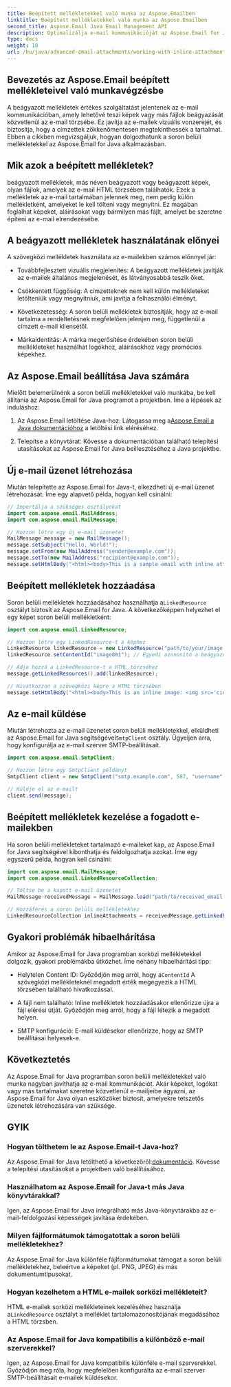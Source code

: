 ```yaml
---
title: Beépített mellékletekkel való munka az Aspose.Emailben
linktitle: Beépített mellékletekkel való munka az Aspose.Emailben
second_title: Aspose.Email Java Email Management API
description: Optimalizálja e-mail kommunikációját az Aspose.Email for Java segítségével. Ebben az átfogó útmutatóban tanulja meg, hogyan kell dolgozni a soron belüli mellékletekkel.
type: docs
weight: 10
url: /hu/java/advanced-email-attachments/working-with-inline-attachments/
---
```


## Bevezetés az Aspose.Email beépített mellékleteivel való munkavégzésbe

A beágyazott mellékletek értékes szolgáltatást jelentenek az e-mail kommunikációban, amely lehetővé teszi képek vagy más fájlok beágyazását közvetlenül az e-mail törzsébe. Ez javítja az e-mailek vizuális vonzerejét, és biztosítja, hogy a címzettek zökkenőmentesen megtekinthessék a tartalmat. Ebben a cikkben megvizsgáljuk, hogyan dolgozhatunk a soron belüli mellékletekkel az Aspose.Email for Java alkalmazásban.

## Mik azok a beépített mellékletek?

beágyazott mellékletek, más néven beágyazott vagy beágyazott képek, olyan fájlok, amelyek az e-mail HTML törzsében találhatók. Ezek a mellékletek az e-mail tartalmában jelennek meg, nem pedig külön mellékletként, amelyeket le kell tölteni vagy megnyitni. Ez magában foglalhat képeket, aláírásokat vagy bármilyen más fájlt, amelyet be szeretne építeni az e-mail elrendezésébe.

## A beágyazott mellékletek használatának előnyei

A szövegközi mellékletek használata az e-mailekben számos előnnyel jár:

- Továbbfejlesztett vizuális megjelenítés: A beágyazott mellékletek javítják az e-mailek általános megjelenését, és látványosabbá teszik őket.

- Csökkentett függőség: A címzetteknek nem kell külön mellékleteket letölteniük vagy megnyitniuk, ami javítja a felhasználói élményt.

- Következetesség: A soron belüli mellékletek biztosítják, hogy az e-mail tartalma a rendeltetésnek megfelelően jelenjen meg, függetlenül a címzett e-mail kliensétől.

- Márkaidentitás: A márka megerősítése érdekében soron belüli mellékleteket használhat logókhoz, aláírásokhoz vagy promóciós képekhez.

## Az Aspose.Email beállítása Java számára

Mielőtt belemerülnénk a soron belüli mellékletekkel való munkába, be kell állítania az Aspose.Email for Java programot a projektben. Íme a lépések az induláshoz:

1.  Az Aspose.Email letöltése Java-hoz: Látogassa meg a[Aspose.Email a Java dokumentációhoz](https://reference.aspose.com/email/java/) a letöltési link eléréséhez.

2. Telepítse a könyvtárat: Kövesse a dokumentációban található telepítési utasításokat az Aspose.Email for Java beillesztéséhez a Java projektbe.

## Új e-mail üzenet létrehozása

Miután telepítette az Aspose.Email for Java-t, elkezdheti új e-mail üzenet létrehozását. Íme egy alapvető példa, hogyan kell csinálni:

```java
// Importálja a szükséges osztályokat
import com.aspose.email.MailAddress;
import com.aspose.email.MailMessage;

// Hozzon létre egy új e-mail üzenetet
MailMessage message = new MailMessage();
message.setSubject("Hello, World!");
message.setFrom(new MailAddress("sender@example.com"));
message.setTo(new MailAddress("recipient@example.com"));
message.setHtmlBody("<html><body>This is a sample email with inline attachments.</body></html>");
```

## Beépített mellékletek hozzáadása

 Soron belüli mellékletek hozzáadásához használhatja a`LinkedResource` osztályt biztosít az Aspose.Email for Java. A következőképpen helyezhet el egy képet soron belüli mellékletként:

```java
import com.aspose.email.LinkedResource;

// Hozzon létre egy LinkedResource-t a képhez
LinkedResource linkedResource = new LinkedResource("path/to/your/image.png");
linkedResource.setContentId("image001"); // Egyedi azonosító a beágyazott képhez

// Adja hozzá a LinkedResource-t a HTML törzséhez
message.getLinkedResources().add(linkedResource);

// Hivatkozzon a szövegközi képre a HTML törzsében
message.setHtmlBody("<html><body>This is an inline image: <img src='cid:image001'></body></html>");
```

## Az e-mail küldése

Miután létrehozta az e-mail üzenetet soron belüli mellékletekkel, elküldheti az Aspose.Email for Java segítségével`SmtpClient` osztály. Ügyeljen arra, hogy konfigurálja az e-mail szerver SMTP-beállításait.

```java
import com.aspose.email.SmtpClient;

// Hozzon létre egy SmtpClient példányt
SmtpClient client = new SmtpClient("smtp.example.com", 587, "username", "password");

// Küldje el az e-mailt
client.send(message);
```

## Beépített mellékletek kezelése a fogadott e-mailekben

Ha soron belüli mellékleteket tartalmazó e-maileket kap, az Aspose.Email for Java segítségével kibonthatja és feldolgozhatja azokat. Íme egy egyszerű példa, hogyan kell csinálni:

```java
import com.aspose.email.MailMessage;
import com.aspose.email.LinkedResourceCollection;

// Töltse be a kapott e-mail üzenetet
MailMessage receivedMessage = MailMessage.load("path/to/received_email.eml");

// Hozzáférés a soron belüli mellékletekhez
LinkedResourceCollection inlineAttachments = receivedMessage.getLinkedResources();
```

## Gyakori problémák hibaelhárítása

Amikor az Aspose.Email for Java programban sorközi mellékletekkel dolgozik, gyakori problémákba ütközhet. Íme néhány hibaelhárítási tipp:

-  Helytelen Content ID: Győződjön meg arról, hogy a`ContentId` A szövegközi mellékleteknél megadott érték megegyezik a HTML törzsében található hivatkozással.

- A fájl nem található: Inline mellékletek hozzáadásakor ellenőrizze újra a fájl elérési útját. Győződjön meg arról, hogy a fájl létezik a megadott helyen.

- SMTP konfiguráció: E-mail küldésekor ellenőrizze, hogy az SMTP beállításai helyesek-e.

## Következtetés

Az Aspose.Email for Java programban soron belüli mellékletekkel való munka nagyban javíthatja az e-mail kommunikációt. Akár képeket, logókat vagy más tartalmakat szeretne közvetlenül e-mailjeibe ágyazni, az Aspose.Email for Java olyan eszközöket biztosít, amelyekre tetszetős üzenetek létrehozására van szüksége.

## GYIK

### Hogyan tölthetem le az Aspose.Email-t Java-hoz?

 Az Aspose.Email for Java letölthető a következőről:[dokumentáció](https://reference.aspose.com/email/java/). Kövesse a telepítési utasításokat a projektben való beállításához.

### Használhatom az Aspose.Email for Java-t más Java könyvtárakkal?

Igen, az Aspose.Email for Java integrálható más Java-könyvtárakba az e-mail-feldolgozási képességek javítása érdekében.

### Milyen fájlformátumok támogatottak a soron belüli mellékletekhez?

Az Aspose.Email for Java különféle fájlformátumokat támogat a soron belüli mellékletekhez, beleértve a képeket (pl. PNG, JPEG) és más dokumentumtípusokat.

### Hogyan kezelhetem a HTML e-mailek sorközi mellékleteit?

 HTML e-mailek sorközi mellékleteinek kezeléséhez használja a`LinkedResource` osztályt a melléklet tartalomazonosítójának megadásához a HTML törzsben.

### Az Aspose.Email for Java kompatibilis a különböző e-mail szerverekkel?

Igen, az Aspose.Email for Java kompatibilis különféle e-mail szerverekkel. Győződjön meg róla, hogy megfelelően konfigurálta az e-mail szerver SMTP-beállításait e-mailek küldésekor.